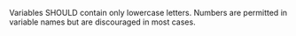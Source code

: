 Variables SHOULD contain only lowercase letters. Numbers are permitted in variable names but are discouraged in most cases.
